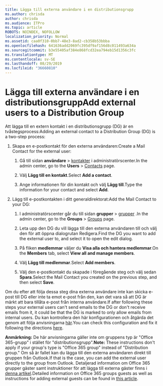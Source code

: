 ```yaml
---
title: Lägga till externa användare i en distributionsgrupp
ms.author: chrisda
author: chrisda
ms.audience: ITPro
ms.topic: article
ROBOTS: NOINDEX, NOFOLLOW
localization_priority: Normal
ms.assetid: caa0f310-0bb7-48e3-8ad2-cb358b53bbba
ms.openlocfilehash: 641636add2069fc395df9af156d8c011493a634a
ms.sourcegitcommit: b3e55405af384e868fcd32ea794eb15d1356c3fc
ms.translationtype: MT
ms.contentlocale: sv-SE
ms.lasthandoff: 08/29/2019
ms.locfileid: "36660810"
---
```

# <a name="add-external-users-to-a-distribution-group"></a><span data-ttu-id="d6eeb-102">Lägga till externa användare i en distributionsgrupp</span><span class="sxs-lookup"><span data-stu-id="d6eeb-102">Add external users to a Distribution Group</span></span>

<span data-ttu-id="d6eeb-103">Att lägga till en extern kontakt i en distributionsgrupp (DG) är en tvåstegsprocess:</span><span class="sxs-lookup"><span data-stu-id="d6eeb-103">Adding an external contact to a Distribution Group (DG) is a two-step process:</span></span>
  
1. <span data-ttu-id="d6eeb-104">Skapa en e-postkontakt för den externa användaren:</span><span class="sxs-lookup"><span data-stu-id="d6eeb-104">Create a Mail Contact for the external user:</span></span>
    
    1. <span data-ttu-id="d6eeb-105">Gå till sidan **användare** > [kontakter](https://admin.microsoft.com/adminportal/home#/Contact) i administratörscenter.</span><span class="sxs-lookup"><span data-stu-id="d6eeb-105">In the admin center, go to the **Users** > [Contacts](https://admin.microsoft.com/adminportal/home#/Contact) page.</span></span> 
    
    2. <span data-ttu-id="d6eeb-106">Välj **Lägg till en kontakt**.</span><span class="sxs-lookup"><span data-stu-id="d6eeb-106">Select **Add a contact**.</span></span>
    
    3. <span data-ttu-id="d6eeb-107">Ange informationen för din kontakt och välj **Lägg till**.</span><span class="sxs-lookup"><span data-stu-id="d6eeb-107">Type the information for your contact and select **Add**.</span></span>
    
2. <span data-ttu-id="d6eeb-108">Lägg till e-postkontakten i ditt generaldirektorat:</span><span class="sxs-lookup"><span data-stu-id="d6eeb-108">Add the Mail Contact to your DG:</span></span>
    
    1. <span data-ttu-id="d6eeb-109">I administratörscenter går du till sidan **grupper** > [grupper](https://admin.microsoft.com/adminportal/home#/groups) .</span><span class="sxs-lookup"><span data-stu-id="d6eeb-109">In the admin center, go to the **Groups** > [Groups](https://admin.microsoft.com/adminportal/home#/groups) page.</span></span> 
    
    2. <span data-ttu-id="d6eeb-110">Leta upp den DG du vill lägga till den externa användaren till och välj den för att öppna dialogrutan Redigera.</span><span class="sxs-lookup"><span data-stu-id="d6eeb-110">Find the DG you want to add the external user to, and select it to open the edit dialog.</span></span>
    
    3. <span data-ttu-id="d6eeb-111">På fliken **medlemmar** väljer du **Visa alla och hantera medlemmar**.</span><span class="sxs-lookup"><span data-stu-id="d6eeb-111">On the **Members** tab, select **View all and manage members**.</span></span> 
    
    4. <span data-ttu-id="d6eeb-112">Välj **Lägg till medlemmar**.</span><span class="sxs-lookup"><span data-stu-id="d6eeb-112">Select **Add members**.</span></span>
    
    5. <span data-ttu-id="d6eeb-113">Välj den e-postkontakt du skapade i föregående steg och välj sedan **Spara**.</span><span class="sxs-lookup"><span data-stu-id="d6eeb-113">Select the Mail Contact you created on the previous step, and then select **Save**.</span></span>
    
<span data-ttu-id="d6eeb-114">Om du efter att följa dessa steg dina externa användare inte kan skicka e-post till DG eller inte ta emot e-post från den, kan det vara så att DG är märkt att bara tillåta e-post från interna användare.</span><span class="sxs-lookup"><span data-stu-id="d6eeb-114">If after following these steps your external users can't send emails to the DG or don't receive emails from it, it could be that the DG is marked to only allow emails from internal users.</span></span> <span data-ttu-id="d6eeb-115">Du kan kontrollera den här konfigurationen och åtgärda det genom att följa anvisningarna [här](https://support.office.com/article/Fix-email-delivery-issues-for-error-code-5-7-133-in-Office-365-991abc19-7756-438f-abcb-39f69b80f284.aspx).</span><span class="sxs-lookup"><span data-stu-id="d6eeb-115">You can check this configuration and fix it following the directions [here](https://support.office.com/article/Fix-email-delivery-issues-for-error-code-5-7-133-in-Office-365-991abc19-7756-438f-abcb-39f69b80f284.aspx).</span></span>
  
 <span data-ttu-id="d6eeb-116">**Anmärkning:** De här anvisningarna gäller inte om gruppens typ är "Office 365-grupp" i stället för "distributionsgrupp".</span><span class="sxs-lookup"><span data-stu-id="d6eeb-116">**Note:** These instructions don't apply if your group's type is "Office 365 group" instead of "Distribution group."</span></span> <span data-ttu-id="d6eeb-117">Om så är fallet kan du lägga till den externa användaren direkt till gruppen från Outlook.</span><span class="sxs-lookup"><span data-stu-id="d6eeb-117">If that is the case, you can add the external user directly to the group from Outlook.</span></span> <span data-ttu-id="d6eeb-118">Detaljerad information om Office 365 grupper gäster samt instruktioner för att lägga till externa gäster finns i [denna artikel](https://support.office.com/article/Guest-access-in-Office-365-Groups-bfc7a840-868f-4fd6-a390-f347bf51aff6.aspx).</span><span class="sxs-lookup"><span data-stu-id="d6eeb-118">Detailed information on Office 365 groups guests as well as instructions for adding external guests can be found in [this article](https://support.office.com/article/Guest-access-in-Office-365-Groups-bfc7a840-868f-4fd6-a390-f347bf51aff6.aspx).</span></span>
  